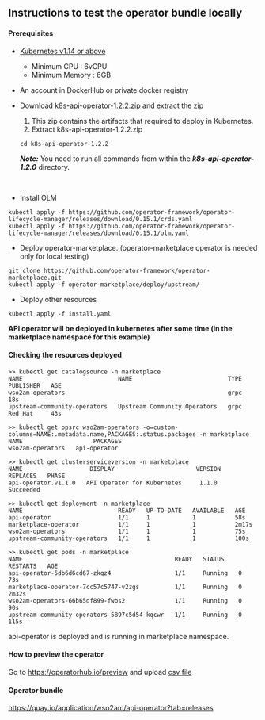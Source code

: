 ## Instructions to test the operator bundle locally

#### Prerequisites

- [Kubernetes v1.14 or above](https://Kubernetes.io/docs/setup/) <br>

    - Minimum CPU : 6vCPU
    - Minimum Memory : 6GB

- An account in DockerHub or private docker registry

- Download [k8s-api-operator-1.2.2.zip](https://github.com/wso2/k8s-api-operator/releases/download/v1.2.2/k8s-api-operator-1.2.2.zip) and extract the zip

    1. This zip contains the artifacts that required to deploy in Kubernetes.
    2. Extract k8s-api-operator-1.2.2.zip
    
    ```
    cd k8s-api-operator-1.2.2
    ```
 
    **_Note:_** You need to run all commands from within the ***k8s-api-operator-1.2.0*** directory.

<br />

- Install OLM
```shell script
kubectl apply -f https://github.com/operator-framework/operator-lifecycle-manager/releases/download/0.15.1/crds.yaml
kubectl apply -f https://github.com/operator-framework/operator-lifecycle-manager/releases/download/0.15.1/olm.yaml
```

- Deploy operator-marketplace. (operator-marketplace operator is needed only for local testing)
```shell script
git clone https://github.com/operator-framework/operator-marketplace.git
kubectl apply -f operator-marketplace/deploy/upstream/
```
- Deploy other resources
```shell script
kubectl apply -f install.yaml 
```

**API operator will be deployed in kubernetes after some time (in the marketplace namespace for this example)**

#### Checking the resources deployed

```shell script
>> kubectl get catalogsource -n marketplace
NAME                           NAME                           TYPE   PUBLISHER   AGE
wso2am-operators                                              grpc               18s
upstream-community-operators   Upstream Community Operators   grpc   Red Hat     43s
 
>> kubectl get opsrc wso2am-operators -o=custom-columns=NAME:.metadata.name,PACKAGES:.status.packages -n marketplace
NAME                    PACKAGES
wso2am-operators   api-operator
 
>> kubectl get clusterserviceversion -n marketplace
NAME                   DISPLAY                       VERSION   REPLACES   PHASE
api-operator.v1.1.0   API Operator for Kubernetes     1.1.0              Succeeded

>> kubectl get deployment -n marketplace
NAME                           READY   UP-TO-DATE   AVAILABLE   AGE
api-operator                   1/1     1            1           58s
marketplace-operator           1/1     1            1           2m17s
wso2am-operators               1/1     1            1           75s
upstream-community-operators   1/1     1            1           100s

>> kubectl get pods -n marketplace
NAME                                           READY   STATUS    RESTARTS   AGE
api-operator-5db6d6cd67-zkqz4                  1/1     Running   0          73s
marketplace-operator-7cc57c5747-v2zgs          1/1     Running   0          2m32s
wso2am-operators-66b65df899-fwbs2              1/1     Running   0          90s
upstream-community-operators-5897c5d54-kqcwr   1/1     Running   0          115s

```
api-operator is deployed and is running in marketplace namespace.

#### How to preview the operator

Go to  https://operatorhub.io/preview and upload [csv file](api-operator/1.2.0/api-operator.v1.2.0.clusterserviceversion.yaml)

#### Operator bundle

https://quay.io/application/wso2am/api-operator?tab=releases